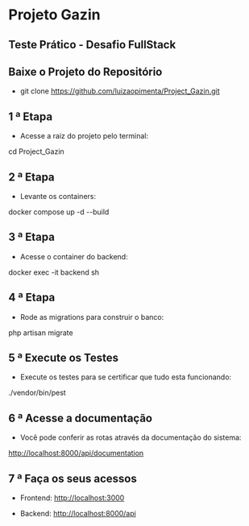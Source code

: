 # Projeto Gazin

## Teste Prático - Desafio FullStack

## Baixe o Projeto do Repositório

 * git clone https://github.com/luizaopimenta/Project_Gazin.git


## 1 ª Etapa

 * Acesse a raiz do projeto pelo terminal:


cd Project_Gazin



## 2 ª Etapa

 * Levante os containers:


docker compose up -d --build



## 3 ª Etapa

 * Acesse o container do backend:


docker exec -it backend sh



## 4 ª Etapa

 * Rode as migrations para construir o banco:


php artisan migrate



## 5 ª Execute os Testes

 * Execute os testes para se certificar que tudo esta funcionando:


./vendor/bin/pest



## 6 ª Acesse a documentação

 * Você pode conferir as rotas através da documentação do sistema:


 [http://localhost:8000/api/documentation](http://localhost:8000/api/documentation)


## 7 ª Faça os seus acessos

 * Frontend:
  [http://localhost:3000](http://localhost:3000)
 

* Backend:
  [http://localhost:8000/api](http://localhost:8000/api)